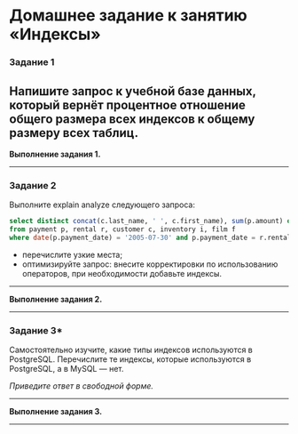 # Домашнее задание к занятию «Индексы»

### Задание 1

Напишите запрос к учебной базе данных, который вернёт процентное отношение общего размера всех индексов к общему размеру всех таблиц.
---

**Выполнение задания 1.**


---
### Задание 2

Выполните explain analyze следующего запроса:
```sql
select distinct concat(c.last_name, ' ', c.first_name), sum(p.amount) over (partition by c.customer_id, f.title)
from payment p, rental r, customer c, inventory i, film f
where date(p.payment_date) = '2005-07-30' and p.payment_date = r.rental_date and r.customer_id = c.customer_id and i.inventory_id = r.inventory_id
```
- перечислите узкие места;
- оптимизируйте запрос: внесите корректировки по использованию операторов, при необходимости добавьте индексы.
---

**Выполнение задания 2.**


---

### Задание 3*

Самостоятельно изучите, какие типы индексов используются в PostgreSQL. Перечислите те индексы, которые используются в PostgreSQL, а в MySQL — нет.

*Приведите ответ в свободной форме.*

---

**Выполнение задания 3.**


---